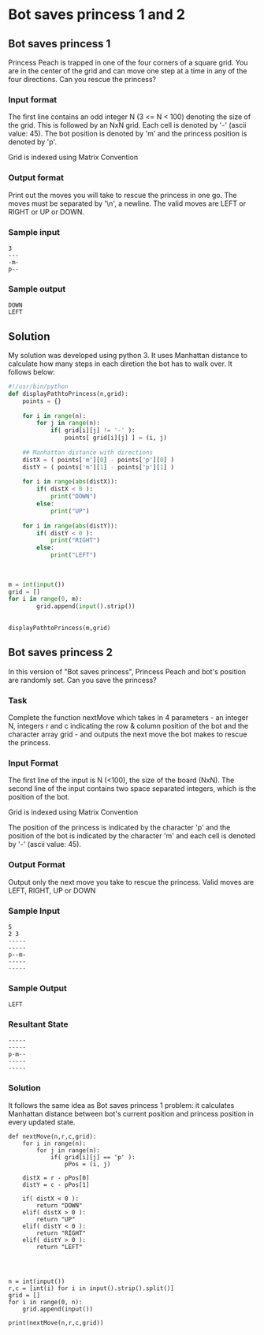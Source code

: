 # Bot saves princess 1 and 2

## Bot saves princess 1

Princess Peach is trapped in one of the four corners of a square grid. You are in the center of the grid and can move one step at a time in any of the four directions. Can you rescue the princess?

### Input format

The first line contains an odd integer N (3 <= N < 100) denoting the size of the grid. This is followed by an NxN grid. Each cell is denoted by '-' (ascii value: 45). The bot position is denoted by 'm' and the princess position is denoted by 'p'.

Grid is indexed using Matrix Convention

### Output format

Print out the moves you will take to rescue the princess in one go. The moves must be separated by '\n', a newline. The valid moves are LEFT or RIGHT or UP or DOWN.

### Sample input
```
3
---
-m-
p--
```

### Sample output
```
DOWN
LEFT
```

## Solution
My solution was developed using python 3. It uses Manhattan distance to calculate how many steps in each diretion the bot has to walk over. It follows below:

```python
#!/usr/bin/python
def displayPathtoPrincess(n,grid):
    points = {}
    
    for i in range(n):
        for j in range(n):
            if( grid[i][j] != '-' ):
                points[ grid[i][j] ] = (i, j)
    
    ## Manhattan distance with directions
    distX = ( points['m'][0] - points['p'][0] )
    distY = ( points['m'][1] - points['p'][1] )
    
    for i in range(abs(distX)):
        if( distX < 0 ):
            print("DOWN")
        else:
            print("UP")
    
    for i in range(abs(distY)):
        if( distY < 0 ):
            print("RIGHT")
        else:
            print("LEFT")
    
    
    
m = int(input())
grid = [] 
for i in range(0, m): 
        grid.append(input().strip())

        
displayPathtoPrincess(m,grid)

``` 



## Bot saves princess 2

In this version of "Bot saves princess", Princess Peach and bot's position are randomly set. Can you save the princess?

### Task

Complete the function nextMove which takes in 4 parameters - an integer N, integers r and c indicating the row & column position of the bot and the character array grid - and outputs the next move the bot makes to rescue the princess.

### Input Format

The first line of the input is N (<100), the size of the board (NxN). The second line of the input contains two space separated integers, which is the position of the bot.

Grid is indexed using Matrix Convention

The position of the princess is indicated by the character 'p' and the position of the bot is indicated by the character 'm' and each cell is denoted by '-' (ascii value: 45).

### Output Format

Output only the next move you take to rescue the princess. Valid moves are LEFT, RIGHT, UP or DOWN

### Sample Input
```
5
2 3
-----
-----
p--m-
-----
-----
```

### Sample Output
```
LEFT
```

### Resultant State
```
-----
-----
p-m--
-----
-----
```

### Solution
It follows the same idea as Bot saves princess 1 problem: it calculates Manhattan distance between bot's current position and princess position in every updated state.

```
def nextMove(n,r,c,grid):
    for i in range(n):
        for j in range(n):
            if( grid[i][j] == 'p' ):
                pPos = (i, j)
                
    distX = r - pPos[0]
    distY = c - pPos[1]
    
    if( distX < 0 ):
        return "DOWN"
    elif( distX > 0 ):
        return "UP"
    elif( distY < 0 ):
        return "RIGHT"
    elif( distY > 0 ):
        return "LEFT"
    



n = int(input())
r,c = [int(i) for i in input().strip().split()]
grid = []
for i in range(0, n):
    grid.append(input())

print(nextMove(n,r,c,grid))
```


